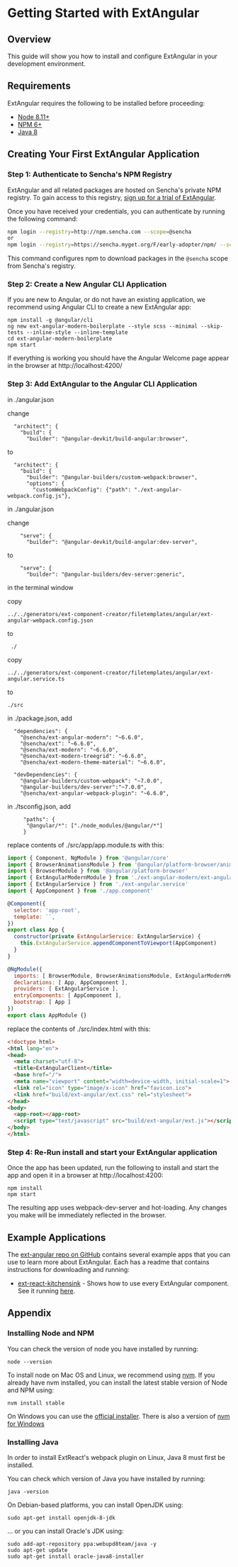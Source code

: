 # Getting Started with ExtAngular

## Overview

This guide will show you how to install and configure ExtAngular in your development environment.

## Requirements

ExtAngular requires the following to be installed before proceeding:

* [Node 8.11+](#getting_started_-_installing_node_and_npm)
* [NPM 6+](#getting_started_-_installing_node_and_npm)
* [Java 8](#getting_started_-_installing_java)

## Creating Your First ExtAngular Application

### Step 1: Authenticate to Sencha's NPM Registry

ExtAngular and all related packages are hosted on Sencha's private NPM registry. To gain access to this registry, [sign up for a trial of ExtAngular](https://www.sencha.com/products/extangular/evaluate).  

Once you have received your credentials, you can authenticate by running the following command:

```bash
npm login --registry=http://npm.sencha.com --scope=@sencha
or
npm login --registry=https://sencha.myget.org/F/early-adopter/npm/ --scope=@sencha
```

This command configures npm to download packages in the `@sencha` scope from Sencha's registry.  


### Step 2: Create a New Angular CLI Application

If you are new to Angular, or do not have an existing application, we recommend using Angular CLI to create a new ExtAngular app:

```
npm install -g @angular/cli
ng new ext-angular-modern-boilerplate --style scss --minimal --skip-tests --inline-style --inline-template
cd ext-angular-modern-boilerplate
npm start
```

If everything is working you should have the Angular Welcome page appear in the browser at http://localhost:4200/


### Step 3: Add ExtAngular to the Angular CLI Application

in ./angular.json

change

      "architect": {
        "build": {
          "builder": "@angular-devkit/build-angular:browser",

to

      "architect": {
        "build": {
          "builder": "@angular-builders/custom-webpack:browser",
          "options": {
            "customWebpackConfig": {"path": "./ext-angular-webpack.config.js"},

in ./angular.json

change

        "serve": {
          "builder": "@angular-devkit/build-angular:dev-server",

to

        "serve": {
          "builder": "@angular-builders/dev-server:generic",

in the terminal window

copy 
```
../../generators/ext-component-creator/filetemplates/angular/ext-angular-webpack.config.json 
```
to
```
 ./
```
copy 
```
../../generators/ext-component-creator/filetemplates/angular/ext-angular.service.ts
```
to
```
./src
```

in ./package.json, add
```
  "dependencies": {
    "@sencha/ext-angular-modern": "~6.6.0",
    "@sencha/ext": "~6.6.0",
    "@sencha/ext-modern": "~6.6.0",
    "@sencha/ext-modern-treegrid": "~6.6.0",
    "@sencha/ext-modern-theme-material": "~6.6.0",

  "devDependencies": {
    "@angular-builders/custom-webpack": "~7.0.0",
    "@angular-builders/dev-server":"~7.0.0",
    "@sencha/ext-angular-webpack-plugin": "~6.6.0",
```
in ./tsconfig.json, add
```
     "paths": {
      "@angular/*": ["./node_modules/@angular/*"]
     }
```
replace contents of ./src/app/app.module.ts with this:

```javascript
import { Component, NgModule } from '@angular/core'
import { BrowserAnimationsModule } from '@angular/platform-browser/animations'
import { BrowserModule } from '@angular/platform-browser'
import { ExtAngularModernModule } from './ext-angular-modern/ext-angular-modern.module'
import { ExtAngularService } from './ext-angular.service'
import { AppComponent } from './app.component'

@Component({
  selector: 'app-root',
  template: ``,
})
export class App {
  constructor(private ExtAngularService: ExtAngularService) {
    this.ExtAngularService.appendComponentToViewport(AppComponent)
  }
}

@NgModule({
  imports: [ BrowserModule, BrowserAnimationsModule, ExtAngularModernModule ],
  declarations: [ App, AppComponent ],
  providers: [ ExtAngularService ],
  entryComponents: [ AppComponent ],
  bootstrap: [ App ]
})
export class AppModule {}
```

replace the contents of ./src/index.html with this:

```html
<!doctype html>
<html lang="en">
<head>
  <meta charset="utf-8">
  <title>ExtAngularClient</title>
  <base href="/">
  <meta name="viewport" content="width=device-width, initial-scale=1">
  <link rel="icon" type="image/x-icon" href="favicon.ico">
  <link href="build/ext-angular/ext.css" rel="stylesheet">
</head>
<body>
  <app-root></app-root>
  <script type="text/javascript" src="build/ext-angular/ext.js"></script>
</body>
</html>
```


### Step 4: Re-Run install and start your ExtAngular application

Once the app has been updated, run the following to install and start the app and open it in a browser at http://localhost:4200:

```
npm install
npm start
```

The resulting app uses webpack-dev-server and hot-loading. Any changes you make will be immediately reflected in the browser.

## Example Applications

The [ext-angular repo on GitHub](https://github.com/sencha/ext-angular) contains several example apps that you can use to learn more about ExtAngular.  Each has a readme that contains instructions for downloading and running:

* [ext-react-kitchensink](https://github.com/sencha/ext-angular/tree/master/packages/ext-angular-modern-kitchensink) - Shows how to use every ExtAngular component. See it running [here](https://examples.sencha.com/ExtAngular/6.7.0/kitchensink/).

## Appendix

### Installing Node and NPM

You can check the version of node you have installed by running:

```
node --version
```

 To install node on Mac OS and Linux, we recommend using [nvm](https://github.com/creationix/nvm#installation).  If you already have nvm installed, you can install the latest stable version of Node and NPM using:

 ```
 nvm install stable
 ```

 On Windows you can use the [official installer](https://nodejs.org/en/download/).  There is also a version of [nvm for Windows](https://github.com/coreybutler/nvm-windows)

### Installing Java

In order to install ExtReact's webpack plugin on Linux, Java 8 must first be installed. 

You can check which version of Java you have installed by running:

```
java -version
```

On Debian-based platforms, you can install OpenJDK using:

```
sudo apt-get install openjdk-8-jdk
```

... or you can install Oracle's JDK using:

```
sudo add-apt-repository ppa:webupd8team/java -y
sudo apt-get update
sudo apt-get install oracle-java8-installer
```

